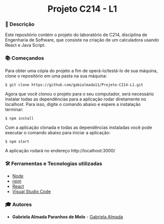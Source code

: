 <h1 align="center">Projeto C214 - L1</h1>

### :pushpin: Descrição
<p>Este repositório contém o projeto do laboratório de C214, disciplina de Engenharia de Software, que consiste na criação de um calculadora usando React e Java Script.<p>

### :books: Começandos
Para obter uma cópia do projeto a fim de operá-lo/testá-lo de sua máquina, clone o repositório em uma pasta na sua máquina:
```
$ git clone https://github.com/gabialmada11/Projeto-C214-L1.git
```

Agora que você clonou o projeto para o seu computador, será necessário instalar todas as dependências para a aplicação rodar diretamente no localhost. Para isso, digite o comando abaixo e espere a instalação terminar:
```
$ npm install
```
Com a aplicação clonada e todas as dependências instaladas você pode executar o comando abaixo para iniciar a aplicação:
```
$ npm start
```
A aplicação rodará no endereço http://localhost:3000/ 

### :hammer_and_wrench: Ferramentas e Tecnologias utilizadas
- [Node](https://nodejs.org/en/)
- [npm](https://www.npmjs.com/)
- [React](https://reactjs.org/)
- [Visual Studio Code](https://code.visualstudio.com/)


### :mortar_board: Autores 


* **Gabriela Almada Paranhos de Melo** - [Gabriela Almada](https://github.com/gabialmada11)


